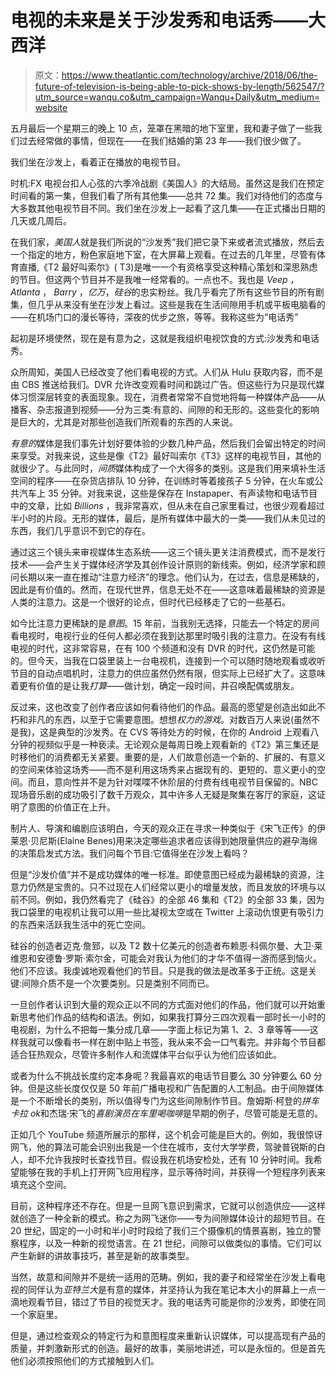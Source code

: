 # 电视的未来是关于沙发秀和电话秀——大西洋

> 原文：<https://www.theatlantic.com/technology/archive/2018/06/the-future-of-television-is-being-able-to-pick-shows-by-length/562547/?utm_source=wanqu.co&utm_campaign=Wanqu+Daily&utm_medium=website>



五月最后一个星期三的晚上 10 点，笼罩在黑暗的地下室里，我和妻子做了一些我们过去经常做的事情，但现在——在我们结婚的第 23 年——我们很少做了。

我们坐在沙发上，看着正在播放的电视节目。

时机:FX 电视台扣人心弦的六季冷战剧《美国人》的大结局。虽然这是我们在预定时间看的第一集，但我们看了所有其他集——总共 72 集。我们对待他们的态度与大多数其他电视节目不同。我们坐在沙发上一起看了这几集——在正式播出日期的几天或几周后。

在我们家，*美国人*就是我们所说的“沙发秀”我们把它录下来或者流式播放，然后去一个指定的地方，粉色家庭地下室，在大屏幕上观看。在过去的几年里，尽管有体育直播,《T2 最好叫索尔》( T3)是唯一一个有资格享受这种精心策划和深思熟虑的节目。但这两个节目并不是我唯一经常看的。一点也不。我也是 *Veep* ， *Atlanta* ， *Barry* ，*亿万*，*硅谷*的忠实粉丝。我几乎看完了所有这些节目的所有剧集，但几乎从来没有坐在沙发上看过。这些是我在生活间隙用手机或平板电脑看的——在机场门口的漫长等待，深夜的优步之旅，等等。我称这些为“电话秀”

起初是环境使然，现在是有意为之，这就是我组织电视饮食的方式:沙发秀和电话秀。

众所周知，美国人已经改变了他们看电视的方式。人们从 Hulu 获取内容，而不是由 CBS 推送给我们。DVR 允许改变观看时间和跳过广告。但这些行为只是现代媒体习惯深层转变的表面现象。现在，消费者常常不自觉地将每一种媒体产品——从播客、杂志报道到视频——分为三类:有意的、间隙的和无形的。这些变化的影响是巨大的，尤其是对那些创造我们所观看的东西的人来说。

*有意的*媒体是我们事先计划好要体验的少数几种产品，然后我们会留出特定的时间来享受。对我来说，这些是像《T2》最好叫索尔《T3》这样的电视节目，其他的就很少了。与此同时，*间质*媒体构成了一个大得多的类别。这是我们用来填补生活空间的程序——在杂货店排队 10 分钟，在训练时等着接孩子 5 分钟，在火车或公共汽车上 35 分钟。对我来说，这些是保存在 Instapaper、有声读物和电话节目中的文章，比如 *Billions* ，我非常喜欢，但从未在自己家里看过，也很少观看超过半小时的片段。无形的媒体，最后，是所有媒体中最大的一类——我们从未见过的东西，我们几乎意识不到它的存在。

通过这三个镜头来审视媒体生态系统——这三个镜头更关注消费模式，而不是发行技术——会产生关于媒体经济学及其创作设计原则的新线索。例如，经济学家和顾问长期以来一直在推动“注意力经济”的理念。他们认为，在过去，信息是稀缺的，因此是有价值的。然而，在现代世界，信息无处不在——这意味着最稀缺的资源是人类的注意力。这是一个很好的论点，但时代已经移走了它的一些基石。

如今比注意力更稀缺的是*意图*。15 年前，当我别无选择，只能去一个特定的房间看电视时，电视行业的任何人都必须在我到达那里时吸引我的注意力。在没有有线电视的时代，这非常容易，在有 100 个频道和没有 DVR 的时代，这仍然是可能的。但今天，当我在口袋里装上一台电视机，连接到一个可以随时随地观看或收听节目的自动点唱机时，注意力的供应虽然仍然有限，但实际上已经扩大了。这意味着更有价值的是让我*打算*——做计划，确定一段时间，并召唤配偶或朋友。

反过来，这也改变了创作者应该如何看待他们的作品。最高的愿望是创造出如此不朽和非凡的东西，以至于它需要意图。想想*权力的游戏*。对数百万人来说(虽然不是我)，这是典型的沙发秀。在 CVS 等待处方的时候，在你的 Android 上观看八分钟的视频似乎是一种亵渎。无论观众是每周日晚上观看新的《T2》第三集还是时移他们的消费都无关紧要。重要的是，人们故意创造一个新的、扩展的、有意义的空间来体验这场秀——而不是利用这场秀来占据现有的、更短的、意义更小的空间。而且，意向性并不是为针对喋喋不休阶层的付费有线电视节目保留的。NBC 现场音乐剧的成功吸引了数千万观众，其中许多人无疑是聚集在客厅的家庭，这证明了意图的价值正在上升。

制片人、导演和编剧应该明白，今天的观众正在寻求一种类似于《宋飞正传》的伊莱恩·贝尼斯(Elaine Benes)用来决定哪些追求者应该得到她限量供应的避孕海绵的决策启发式方法。我们问每个节目:它值得坐在沙发上看吗？

但是“沙发价值”并不是成功媒体的唯一标准。即使意图已经成为最稀缺的资源，注意力仍然是宝贵的。只不过现在人们经常以更小的增量发放，而且发放的环境与以前不同。例如，我仍然看完了《硅谷》的全部 46 集和《T2》的全部 33 集，因为我口袋里的电视机让我可以用一些比凝视太空或在 Twitter 上滚动仇恨更有吸引力的东西来活跃我生活中的死亡空间。

硅谷的创造者迈克·詹郅，以及 T2 数十亿美元的创造者布赖恩·科佩尔曼、大卫·莱维恩和安德鲁·罗斯·索尔金，可能会对我认为他们的才华不值得一游而感到恼火。他们不应该。我虔诚地观看他们的节目。只是我的做法是改革多于正统。这是关键:间隙介质不是一个次要类别。只是类别不同而已。

一旦创作者认识到大量的观众正以不同的方式面对他们的作品，他们就可以开始重新思考他们作品的结构和语法。例如，如果我打算分三四次观看一部时长一小时的电视剧，为什么不把每一集分成几章——字面上标记为第 1、2、3 章等等——这样我就可以像看书一样在剧中贴上书签，我从来不会一口气看完。并非每个节目都适合狂热观众，尽管许多制作人和流媒体平台似乎认为他们应该如此。

或者为什么不挑战长度约定本身呢？我最喜欢的电话节目要么 30 分钟要么 60 分钟。但是这些长度仅仅是 50 年前广播电视和广告配置的人工制品。由于间隙媒体是一个不断增长的类别，所以值得专门为这些间隙制作节目。詹姆斯·柯登的*拼车卡拉 ok*和杰瑞·宋飞的*喜剧演员在车里喝咖啡*是早期的例子，尽管可能是无意的。

正如几个 YouTube 频道所展示的那样，这个机会可能是巨大的。例如，我很惊讶网飞，他的算法可能会识别出我是一个住在城市，支付大学学费，驾驶普锐斯的白人，却不允许我按时长查找节目。假设我在机场安检处，还有 10 分钟时间。我希望能够在我的手机上打开网飞应用程序，显示等待时间，并获得一个短程序列表来填充这个空间。

目前，这种程序还不存在。但是一旦网飞意识到需求，它就可以创造供应——这样就创造了一种全新的模式。称之为网飞迷你——专为间隙媒体设计的超短节目。在 20 世纪，固定的一小时和半小时时段给了我们三个摄像机的情景喜剧，独立的警察程序，以及一种新的视觉语言。在 21 世纪，间隙可以做类似的事情。它们可以产生新鲜的讲故事技巧，甚至是新的故事类型。

当然，故意和间隙并不是统一适用的范畴。例如，我的妻子和经常坐在沙发上看电视的同伴认为*亚特兰大*是有意的媒体，并坚持认为我在笔记本大小的屏幕上一点一滴地观看节目，错过了节目的视觉天才。我的电话秀可能是你的沙发秀，即使在同一个家庭里。

但是，通过检查观众的特定行为和意图程度来重新认识媒体，可以提高现有产品的质量，并刺激新形式的创造。最好的故事，美丽地讲述，可以是永恒的。但是首先他们必须按照他们的方式接触到人们。

